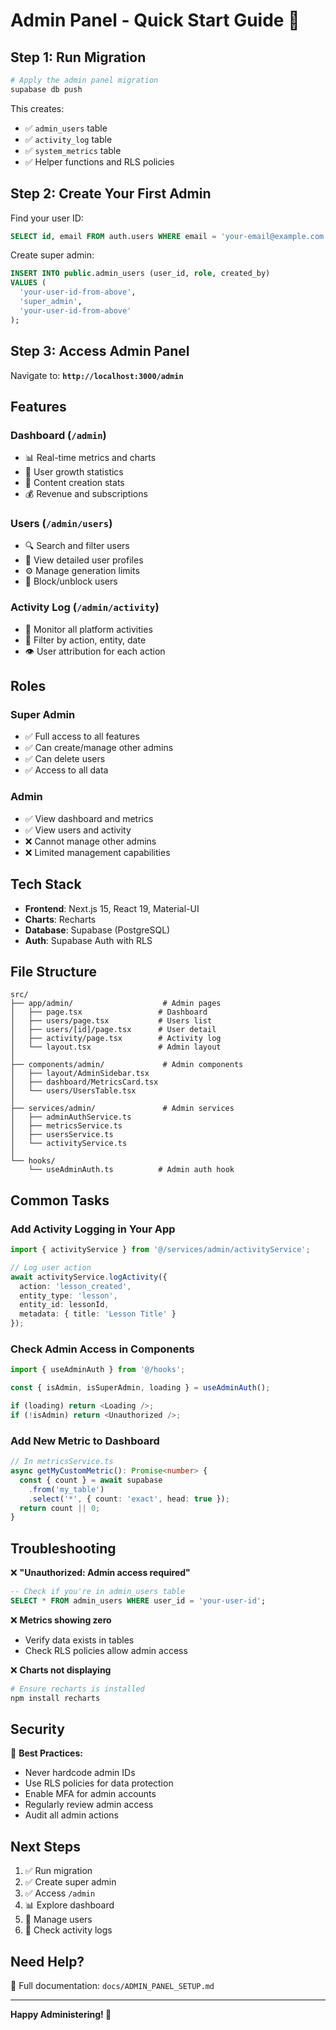 # Admin Panel - Quick Start Guide 🚀

## Step 1: Run Migration

```bash
# Apply the admin panel migration
supabase db push
```

This creates:
- ✅ `admin_users` table
- ✅ `activity_log` table  
- ✅ `system_metrics` table
- ✅ Helper functions and RLS policies

## Step 2: Create Your First Admin

Find your user ID:
```sql
SELECT id, email FROM auth.users WHERE email = 'your-email@example.com';
```

Create super admin:
```sql
INSERT INTO public.admin_users (user_id, role, created_by)
VALUES (
  'your-user-id-from-above',
  'super_admin',
  'your-user-id-from-above'
);
```

## Step 3: Access Admin Panel

Navigate to: **`http://localhost:3000/admin`**

## Features

### Dashboard (`/admin`)
- 📊 Real-time metrics and charts
- 👥 User growth statistics
- 📝 Content creation stats
- 💰 Revenue and subscriptions

### Users (`/admin/users`)
- 🔍 Search and filter users
- 👤 View detailed user profiles
- ⚙️ Manage generation limits
- 🚫 Block/unblock users

### Activity Log (`/admin/activity`)
- 📜 Monitor all platform activities
- 🔎 Filter by action, entity, date
- 👁️ User attribution for each action

## Roles

### Super Admin
- ✅ Full access to all features
- ✅ Can create/manage other admins
- ✅ Can delete users
- ✅ Access to all data

### Admin
- ✅ View dashboard and metrics
- ✅ View users and activity
- ❌ Cannot manage other admins
- ❌ Limited management capabilities

## Tech Stack

- **Frontend**: Next.js 15, React 19, Material-UI
- **Charts**: Recharts
- **Database**: Supabase (PostgreSQL)
- **Auth**: Supabase Auth with RLS

## File Structure

```
src/
├── app/admin/                    # Admin pages
│   ├── page.tsx                 # Dashboard
│   ├── users/page.tsx           # Users list
│   ├── users/[id]/page.tsx      # User detail
│   ├── activity/page.tsx        # Activity log
│   └── layout.tsx               # Admin layout
│
├── components/admin/             # Admin components
│   ├── layout/AdminSidebar.tsx
│   ├── dashboard/MetricsCard.tsx
│   └── users/UsersTable.tsx
│
├── services/admin/               # Admin services
│   ├── adminAuthService.ts
│   ├── metricsService.ts
│   ├── usersService.ts
│   └── activityService.ts
│
└── hooks/
    └── useAdminAuth.ts          # Admin auth hook
```

## Common Tasks

### Add Activity Logging in Your App

```typescript
import { activityService } from '@/services/admin/activityService';

// Log user action
await activityService.logActivity({
  action: 'lesson_created',
  entity_type: 'lesson',
  entity_id: lessonId,
  metadata: { title: 'Lesson Title' }
});
```

### Check Admin Access in Components

```typescript
import { useAdminAuth } from '@/hooks';

const { isAdmin, isSuperAdmin, loading } = useAdminAuth();

if (loading) return <Loading />;
if (!isAdmin) return <Unauthorized />;
```

### Add New Metric to Dashboard

```typescript
// In metricsService.ts
async getMyCustomMetric(): Promise<number> {
  const { count } = await supabase
    .from('my_table')
    .select('*', { count: 'exact', head: true });
  return count || 0;
}
```

## Troubleshooting

❌ **"Unauthorized: Admin access required"**
```sql
-- Check if you're in admin_users table
SELECT * FROM admin_users WHERE user_id = 'your-user-id';
```

❌ **Metrics showing zero**
- Verify data exists in tables
- Check RLS policies allow admin access

❌ **Charts not displaying**
```bash
# Ensure recharts is installed
npm install recharts
```

## Security

🔐 **Best Practices:**
- Never hardcode admin IDs
- Use RLS policies for data protection
- Enable MFA for admin accounts
- Regularly review admin access
- Audit all admin actions

## Next Steps

1. ✅ Run migration
2. ✅ Create super admin
3. ✅ Access `/admin`
4. 📊 Explore dashboard
5. 👥 Manage users
6. 📝 Check activity logs

## Need Help?

📖 Full documentation: `docs/ADMIN_PANEL_SETUP.md`

---

**Happy Administering! 🎉**

